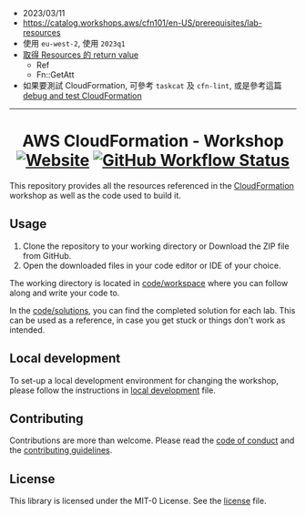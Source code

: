 
- 2023/03/11
- https://catalog.workshops.aws/cfn101/en-US/prerequisites/lab-resources
- 使用 `eu-west-2`, 使用 `2023q1`
- [取得 Resources 的 return value](https://catalog.workshops.aws/cfn101/en-US/basics/templates/resource-return-values#overview)
    - Ref
    - Fn::GetAtt
- 如果要測試 CloudFormation, 可參考 `taskcat` 及 `cfn-lint`, 或是參考這篇 [debug and test CloudFormation](https://catalog.workshops.aws/cfn101/en-US/basics/templates/linting-and-testing)

---

<h1 align="center">
AWS CloudFormation - Workshop
<br>
    <a href="https://cfn101.workshop.aws"><img alt="Website" src="https://img.shields.io/website?down_color=red&down_message=down&up_color=green&up_message=up&url=https%3A%2F%2Fcfn101.workshop.aws"></a>
    <a href="https://github.com/aws-samples/cfn101-workshop/actions"><img alt="GitHub Workflow Status" src="https://github.com/aws-samples/cfn101-workshop/workflows/Unit%20Tests/badge.svg"></a>
</h1>

This repository provides all the resources referenced in the [CloudFormation](https://cfn101.workshop.aws/) workshop as
well as the code used to build it.

## Usage
1. Clone the repository to your working directory or Download the ZIP file from GitHub.
2. Open the downloaded files in your code editor or IDE of your choice.

The working directory is located in [code/workspace](code/workspace) where you can follow along and write your code to.

In the [code/solutions](code/solutions), you can find the completed solution for each lab. This can be used as a
reference, in case you get stuck or things don't work as intended.

## Local development
To set-up a local development environment for changing the workshop, please follow the instructions in
[local development](docs/LOCAL_DEVELOPMENT.md) file.

## Contributing
Contributions are more than welcome. Please read the [code of conduct](CODE_OF_CONDUCT.md) and the
[contributing guidelines](CONTRIBUTING.md).

## License
This library is licensed under the MIT-0 License. See the [license](LICENSE) file.
